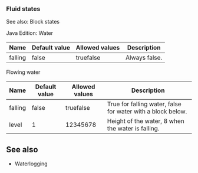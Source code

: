 ### Fluid states
See also: Block states

Java Edition:
Water

| Name    | Default value | Allowed values | Description   |
|---------|---------------|----------------|---------------|
| falling | false         | truefalse      | Always false. |

Flowing water

| Name    | Default value | Allowed values | Description                                                 |
|---------|---------------|----------------|-------------------------------------------------------------|
| falling | false         | truefalse      | True for falling water, false for water with a block below. |
| level   | 1             | 12345678       | Height of the water, 8 when the water is falling.           |

## See also
- Waterlogging


